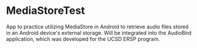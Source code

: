 # MediaStoreTest

App to practice utilizing MediaStore in Android to retrieve audio files stored in an Android device's external storage. Will be integrated into the AudioBird
application, which was developed for the UCSD ERSP program.
